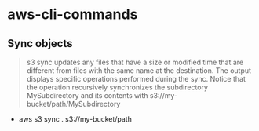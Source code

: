 # aws-cli-commands


## Sync objects
> s3 sync updates any files that have a size or modified time that are different from files with the same name at the destination. The output displays specific operations performed during the sync. Notice that the operation recursively synchronizes the subdirectory MySubdirectory and its contents with s3://my-bucket/path/MySubdirectory

- aws s3 sync . s3://my-bucket/path
